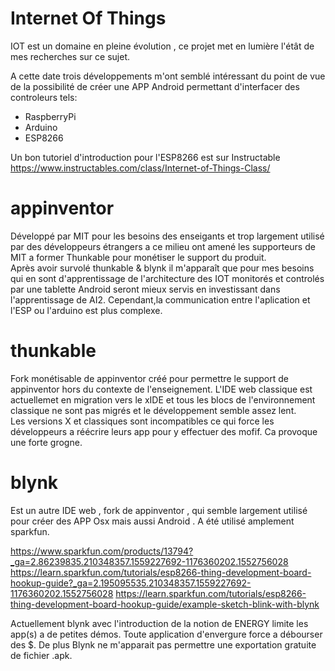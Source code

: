 # Internet Of Things

IOT est un domaine en pleine évolution , ce projet met en lumière l'étât de mes recherches sur ce sujet.

A cette date trois développements m'ont semblé intéressant du point de vue de la possibilité de créer une APP Android permettant  d'interfacer des controleurs tels:
+ RaspberryPi
+ Arduino
+ ESP8266

Un bon tutoriel d'introduction pour l'ESP8266 est sur Instructable https://www.instructables.com/class/Internet-of-Things-Class/ 

 # appinventor
 Développé par MIT pour les besoins des enseigants et trop largement utilisé par des développeurs étrangers a ce milieu ont amené les supporteurs  de MIT a former Thunkable pour monétiser le support du produit.   
 Après avoir survolé thunkable & blynk il m'apparaît que pour mes besoins qui en sont d'apprentissage de l'architecture des IOT monitorés et controlés par une tablette Android seront mieux servis en investissant dans l'apprentissage de AI2. Cependant,la communication entre l'aplication et l'ESP ou l'arduino est plus complexe.

# thunkable
Fork monétisable de appinventor créé pour permettre le support de appinventor hors du contexte de l'enseignement. 
L'IDE web classique est actuellemet en migration vers le xIDE et tous les blocs de l'environnement classique ne sont pas migrés 
et le développement semble assez lent.   
Les versions X et classiques sont incompatibles ce qui force les développeurs a réécrire leurs app pour y effectuer des mofif. Ca provoque une forte grogne.

# blynk
Est un autre IDE web , fork de appinventor , qui semble largement utilisé pour créer des APP Osx mais aussi Android .  A été utilisé amplement sparkfun.

https://www.sparkfun.com/products/13794?_ga=2.86239835.210348357.1559227692-1176360202.1552756028
https://learn.sparkfun.com/tutorials/esp8266-thing-development-board-hookup-guide?_ga=2.195095535.210348357.1559227692-1176360202.1552756028
https://learn.sparkfun.com/tutorials/esp8266-thing-development-board-hookup-guide/example-sketch-blink-with-blynk

Actuellement blynk avec l'introduction de la notion de ENERGY limite les app(s) a de petites démos. Toute application d'envergure force a débourser des $. De plus Blynk ne m'apparait pas permettre une exportation gratuite de fichier .apk.
